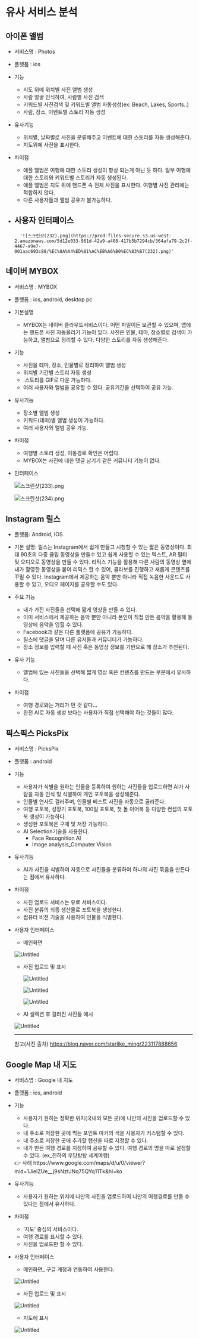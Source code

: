 # 유사 서비스 분석

## 아이폰 앨범
- 서비스명 : Photos
- 플랫폼 : ios
- 기능
    - 지도 위에 위치별 사진 앨범 생성
    - 사람 얼굴 인식하여, 사람별 사진 검색
    - 키워드별 사진검색 및 키워드별 앨범 자동생성(ex: Beach, Lakes, Sports..)
    - 사람, 장소, 이벤트별 스토리 자동 생성
- 유사기능
    - 위치별, 날짜별로 사진을 분류해주고 이벤트에 대한 스토리를 자동 생성해준다.
    - 지도위에 사진을 표시한다.
- 차이점
    - 애플 앨범은 여행에 대한 스토리 생성이 항상 되는게 아닌 듯 하다. 일부 여행에 대한 스토리와 키워드별 스토리가 자동 생성된다.
    - 애플 앨범은 지도 위에 핸드폰 속 전체 사진을 표시한다. 여행별 사진 관리에는 적합하지 않다.
    - 다른 사용자들과 앨범 공유가 불가능하다.
- 사용자 인터페이스
    - 
        
        '![스크린샷(232).png](https://prod-files-secure.s3.us-west-2.amazonaws.com/5d12e033-961d-42a9-a408-417b5b7294cb/364afa79-2c2f-4467-a9e7-001aac693c88/%EC%8A%A4%ED%81%AC%EB%A6%B0%EC%83%B7(232).png)'
        

[]()

## 네이버 MYBOX
- 서비스명 : MYBOX
- 플랫폼 : ios, android, desktop pc
- 기본설명
    - MYBOX는 네이버 클라우드서비스이다. 어떤 파일이든 보관할 수 있으며, 앱에는 핸드폰 사진 자동올리기 기능이 있다. 사진은 인물, 테마, 장소별로 검색이 가능하고, 앨범으로 정리할 수 있다. 다양한 스토리를 자동 생성해준다.
- 기능
    - 사진을 테마, 장소, 인물별로 정리하여 앨범 생성
    - 위치별 기간별 스토리 자동 생성
    - .스토리를 GIF로 다운 가능하다.
    - 여러 사용자와 앨범을 공유할 수 있다. 공유기간을 선택하여 공유 가능.

- 유사기능
    - 장소별 앨범 생성
    - 키워드(테마)별 앨범 생성이 가능하다.
    - 여러 사용자와 앨범 공유 가능.

[]()

- 차이점
    - 여행별 스토리 생성, 이동경로 확인은 어렵다.
    - MYBOX는 사진에 대한 댓글 남기기 같은 커뮤니티 기능이 없다.
- 인터페이스
    
    
    ![스크린샷(233).png](https://prod-files-secure.s3.us-west-2.amazonaws.com/5d12e033-961d-42a9-a408-417b5b7294cb/8c63aecb-49ea-4015-9690-b618e01d68ee/%EC%8A%A4%ED%81%AC%EB%A6%B0%EC%83%B7(233).png)
    
    ![스크린샷(234).png](https://prod-files-secure.s3.us-west-2.amazonaws.com/5d12e033-961d-42a9-a408-417b5b7294cb/d59a7f5d-3e21-48ae-b859-f5afae879ac5/%EC%8A%A4%ED%81%AC%EB%A6%B0%EC%83%B7(234).png)
## Instagram 릴스
- 플랫폼: Android, IOS

- 기본 설명:  릴스는 Instagram에서 쉽게 만들고 시청할 수 있는 짧은 동영상이다.
최대 90초의 다중 클립 동영상을 만들수 있고 쉽게 사용할 수 있는 텍스트, AR 필터 및 오디오로 동영상을 만들 수 있다. 리믹스 기능을 활용해 다른 사람의 동영상 옆에 내가 촬영한 동영상을 붙여 리믹스 할 수 있어, 콜라보를 진행하고 새롭게 콘텐츠를 꾸밀 수 있다. Instagram에서 제공하는 음악 뿐만 아니라 직접 녹음한 사운드도 사용할 수 있고, 오디오 페이지를 공유할 수도 있다.

- 주요 기능
    - 내가 가진 사진들을 선택해 짧게 영상을 만들 수 있다.
    - 이미 서비스에서 제공하는 음악 뿐만 아니라 본인이 직접 만든 음악을 활용해 동영상에 음악을 입힐 수 있다.
    - Facebook과 같은 다른 플랫폼에 공유가 가능하다.
    - 릴스에 댓글을 달며 다른 유저들과 커뮤니티가 가능하다.
    - 장소 정보를 입력할 때 사진 혹은 동영상 정보를 기반으로 해 장소가 추천된다.
    
- 유사 기능
    - 앨범에 있는 사진들을 선택해 짧게 영상 혹은 컨텐츠를 만드는 부분에서 유사하다.

- 차이점
    - 여행 경로와는 거리가 먼 것 같다…
    - 완전 AI로 자동 생성 보다는 사용자가 직접 선택해야 하는 것들이 많다.
       

[]()
## 픽스픽스 PicksPix

- 서비스명 : PicksPix
- 플랫폼 : android
- 기능
    - 사용자가 식별을 원하는 인물을 등록하여 원하는 사진들을 업로드하면 AI가 사람을 자동 인식 및 식별하여 개인 포토북을 생성해준다.
    - 인물별 연사도 걸러주며, 인물별 베스트 사진을 자동으로 골라준다.
    - 여행 포토북, 성장기 포토북, 100일 포토북, 첫 돌 이어북 등 다양한 컨셉의 포토북 생성이 가능하다.
    - 생성한 포토북은 구매 및 저장 가능하다.
    - AI Selection기술을 사용한다.
        - Face Recognition AI
        - Image analysis_Computer Vision
- 유사기능
    - AI가 사진을 식별하여 자동으로 사진들을 분류하여 하나의 사진 묶음을 만든다는 점에서 유사하다.
- 차이점
    - 사진 업로드 서비스는 유료 서비스이다.
    - 사진 분류의 최종 생산물로 포토북을 생성한다.
    - 컴퓨터 비전 기술을 사용하여 인물을 식별한다.
- 사용자 인터페이스
    - 메인화면
    
    ![Untitled](https://prod-files-secure.s3.us-west-2.amazonaws.com/5d12e033-961d-42a9-a408-417b5b7294cb/e9989246-fae0-47c8-8a3b-012d33af78df/Untitled.png)
    
    - 사진 업로드 및 표시
        
        ![Untitled](https://prod-files-secure.s3.us-west-2.amazonaws.com/5d12e033-961d-42a9-a408-417b5b7294cb/7357497b-5367-4a66-9b4c-38902a338cfa/Untitled.png)
        
        ![Untitled](https://prod-files-secure.s3.us-west-2.amazonaws.com/5d12e033-961d-42a9-a408-417b5b7294cb/619f2c2a-4cf1-455d-ba89-131065f1df2e/Untitled.png)
        
        ![Untitled](https://prod-files-secure.s3.us-west-2.amazonaws.com/5d12e033-961d-42a9-a408-417b5b7294cb/dbd29631-d1b9-4fb5-a6a9-eea12cfd09f5/Untitled.png)
        
    - AI 셀렉션 후 걸러진 사진들 예시
    
    ![Untitled](https://prod-files-secure.s3.us-west-2.amazonaws.com/5d12e033-961d-42a9-a408-417b5b7294cb/d1586413-4e3b-4e24-bb48-9397b4f0f6ff/Untitled.png)
    
    ---
    
    참고(사진 출처) https://blog.naver.com/starlike_ming/223117888656

## Google Map 내 지도
- 서비스명 : Google 내 지도
- 플랫폼 : ios, android
- 기능
    - 사용자가 원하는 정확한 위치(국내외 모든 곳)에 나만의 사진을 업로드할 수 있다.
    - 내 주소로 저장한 곳에 찍는 포인트 마커의 색을 사용자가 커스텀할 수 있다.
    - 내 주소로 저장한 곳에 추가할 캡션을 따로 지정할 수 있다.
    - 내가 만든 여행 경로를 지정하여 공유할 수 있다. 여행 경로의 명을 따로 설정할 수 있다. (ex_진하의 우당탕탕 세계여행)
    
    <aside>
    👉 사례
    https://www.google.com/maps/d/u/0/viewer?mid=1JielZUe__j9sNztJNq75QYq11Tk&hl=ko
    
    </aside>
    
- 유사기능
    - 사용자가 원하는 위치에 나만의 사진을 업로드하여 나만의 여행경로를 만들 수 있다는 점에서 유사하다.
- 차이점
    - ‘지도’ 중심의 서비스이다.
    - 여행 경로를 표시할 수 있다.
    - 사진을 업로드만 할 수 있다.
- 사용자 인터페이스
    - 메인화면_ 구글 계정과 연동하여 사용한다.
    
    ![Untitled](https://prod-files-secure.s3.us-west-2.amazonaws.com/5d12e033-961d-42a9-a408-417b5b7294cb/7f7d53f5-d12a-47b8-afe4-6cdf8fba66c6/Untitled.png)
    
    - 사진 업로드 및 표시
    
    ![Untitled](https://prod-files-secure.s3.us-west-2.amazonaws.com/5d12e033-961d-42a9-a408-417b5b7294cb/44fc8eab-8339-4776-a197-120da05046a8/Untitled.png)
    
    - 지도에 표시
    
    ![Untitled](https://prod-files-secure.s3.us-west-2.amazonaws.com/5d12e033-961d-42a9-a408-417b5b7294cb/b7713708-b00b-43a2-b718-745a2d1261d2/Untitled.png)

